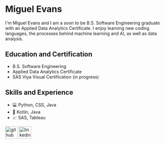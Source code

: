 # Miguel Evans

I'm Miguel Evans and I am a soon to be B.S. Software Engineering graduate with an Applied Data Analytics Certificate. I enjoy learning new coding languages, the processes behind machine learning and AI, as well as data analysis. 


## Education and Certification
* B.S. Software Engineering
* Applied Data Analytics Certificate
* SAS Viya Visual Certification (in progress)

## Skills and Experience 
* 💻 Python, CSS, Java
* 📱  Kotlin, Java
* 📈 SAS, Tableau




[<img src='https://cdn.jsdelivr.net/npm/simple-icons@3.0.1/icons/github.svg' alt='github' height='40'>](https://github.com/Swiggymiggy)  [<img src='https://cdn.jsdelivr.net/npm/simple-icons@3.0.1/icons/linkedin.svg' alt='linkedin' height='40'>](https://www.linkedin.com/in/miguelevans/)  
